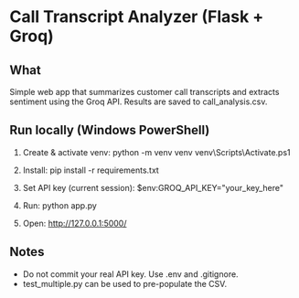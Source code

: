# Call Transcript Analyzer (Flask + Groq)

## What
Simple web app that summarizes customer call transcripts and extracts sentiment using the Groq API. Results are saved to call_analysis.csv.

## Run locally (Windows PowerShell)
1. Create & activate venv:
   python -m venv venv
   venv\Scripts\Activate.ps1

2. Install:
   pip install -r requirements.txt

3. Set API key (current session):
   $env:GROQ_API_KEY="your_key_here"

4. Run:
   python app.py

5. Open:
   http://127.0.0.1:5000/

## Notes
- Do not commit your real API key. Use .env and .gitignore.
- test_multiple.py can be used to pre-populate the CSV.
